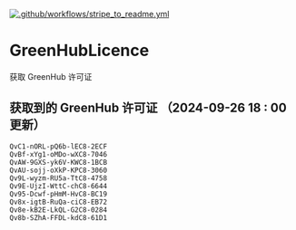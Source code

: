 [![.github/workflows/stripe_to_readme.yml](https://github.com/zjx-kimi/GreenHubLicence/actions/workflows/stripe_to_readme.yml/badge.svg)](https://github.com/zjx-kimi/GreenHubLicence/actions/workflows/stripe_to_readme.yml)
# GreenHubLicence
获取 GreenHub 许可证
## 获取到的 GreenHub 许可证 （2024-09-26 18 : 00 更新）
```
QvC1-nORL-pQ6b-lEC8-2ECF
QvBf-xYg1-oMDo-wXC8-7046
QvAW-9GXS-yk6V-KWC8-1BCB
QvAU-sojj-oXkP-KPC8-3060
Qv9L-wyzm-RU5a-TtC8-4758
Qv9E-UjzI-WttC-chC8-6644
Qv95-Dcwf-pHmM-HvC8-BC19
Qv8x-igtB-RuQa-ciC8-EB72
Qv8e-kB2E-LkQL-G2C8-0284
Qv8b-SZhA-FFDL-kdC8-61D1
```
